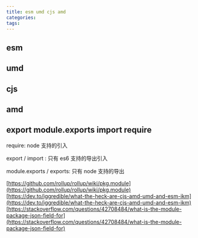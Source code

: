 ```yaml
---
title: esm umd cjs amd
categories:
tags:
---
```


## esm

## umd

## cjs

## amd

## export module.exports import require

require: node 支持的引入

export / import : 只有 es6 支持的导出引入

module.exports / exports: 只有 node 支持的导出

[https://github.com/rollup/rollup/wiki/pkg.module](https://github.com/rollup/rollup/wiki/pkg.module)
[https://dev.to/iggredible/what-the-heck-are-cjs-amd-umd-and-esm-ikm](https://dev.to/iggredible/what-the-heck-are-cjs-amd-umd-and-esm-ikm)
[https://stackoverflow.com/questions/42708484/what-is-the-module-package-json-field-for](https://stackoverflow.com/questions/42708484/what-is-the-module-package-json-field-for)
